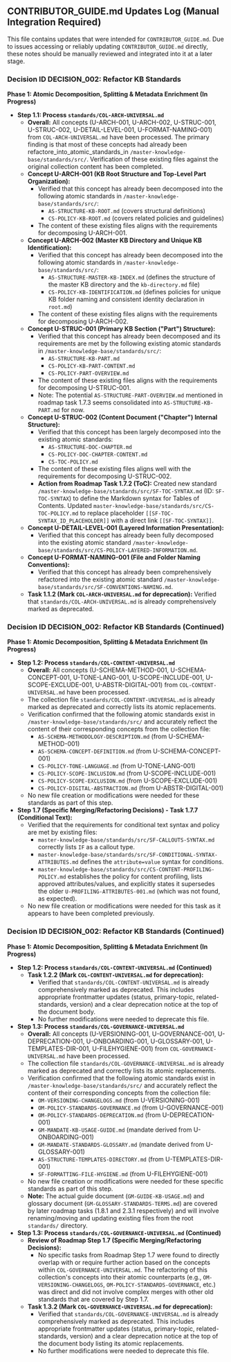 ## CONTRIBUTOR_GUIDE.md Updates Log (Manual Integration Required)

This file contains updates that were intended for `CONTRIBUTOR_GUIDE.md`. Due to issues accessing or reliably updating `CONTRIBUTOR_GUIDE.md` directly, these notes should be manually reviewed and integrated into it at a later stage.

### Decision ID DECISION_002: Refactor KB Standards

**Phase 1: Atomic Decomposition, Splitting & Metadata Enrichment (In Progress)**

-   **Step 1.1: Process `standards/COL-ARCH-UNIVERSAL.md`**
    -   **Overall:** All concepts (U-ARCH-001, U-ARCH-002, U-STRUC-001, U-STRUC-002, U-DETAIL-LEVEL-001, U-FORMAT-NAMING-001) from `COL-ARCH-UNIVERSAL.md` have been processed. The primary finding is that most of these concepts had already been refactore_into_atomic_standards_in `/master-knowledge-base/standards/src/`. Verification of these existing files against the original collection content has been completed.
    -   **Concept U-ARCH-001 (KB Root Structure and Top-Level Part Organization):**
        -   Verified that this concept has already been decomposed into the following atomic standards in `/master-knowledge-base/standards/src/`:
            - `AS-STRUCTURE-KB-ROOT.md` (covers structural definitions)
            - `CS-POLICY-KB-ROOT.md` (covers related policies and guidelines)
        -   The content of these existing files aligns with the requirements for decomposing U-ARCH-001.
    -   **Concept U-ARCH-002 (Master KB Directory and Unique KB Identification):**
        -   Verified that this concept has already been decomposed into the following atomic standards in `/master-knowledge-base/standards/src/`:
            - `AS-STRUCTURE-MASTER-KB-INDEX.md` (defines the structure of the master KB directory and the `kb-directory.md` file)
            - `CS-POLICY-KB-IDENTIFICATION.md` (defines policies for unique KB folder naming and consistent identity declaration in `root.md`)
        -   The content of these existing files aligns with the requirements for decomposing U-ARCH-002.
    -   **Concept U-STRUC-001 (Primary KB Section ("Part") Structure):**
        -   Verified that this concept has already been decomposed and its requirements are met by the following existing atomic standards in `/master-knowledge-base/standards/src/`:
            - `AS-STRUCTURE-KB-PART.md`
            - `CS-POLICY-KB-PART-CONTENT.md`
            - `CS-POLICY-PART-OVERVIEW.md`
        -   The content of these existing files aligns with the requirements for decomposing U-STRUC-001.
        -   Note: The potential `AS-STRUCTURE-PART-OVERVIEW.md` mentioned in roadmap task 1.7.3 seems consolidated into `AS-STRUCTURE-KB-PART.md` for now.
    -   **Concept U-STRUC-002 (Content Document ("Chapter") Internal Structure):**
        -   Verified that this concept has been largely decomposed into the existing atomic standards:
            - `AS-STRUCTURE-DOC-CHAPTER.md`
            - `CS-POLICY-DOC-CHAPTER-CONTENT.md`
            - `CS-TOC-POLICY.md`
        -   The content of these existing files aligns well with the requirements for decomposing U-STRUC-002.
        -   **Action from Roadmap Task 1.7.2 (ToC):** Created new standard `/master-knowledge-base/standards/src/SF-TOC-SYNTAX.md` (ID: `SF-TOC-SYNTAX`) to define the Markdown syntax for Tables of Contents. Updated `master-knowledge-base/standards/src/CS-TOC-POLICY.md` to replace placeholder `[[SF-TOC-SYNTAX_ID_PLACEHOLDER]]` with a direct link `[[SF-TOC-SYNTAX]]`.
    -   **Concept U-DETAIL-LEVEL-001 (Layered Information Presentation):**
        -   Verified that this concept has already been fully decomposed into the existing atomic standard `/master-knowledge-base/standards/src/CS-POLICY-LAYERED-INFORMATION.md`.
    -   **Concept U-FORMAT-NAMING-001 (File and Folder Naming Conventions):**
        -   Verified that this concept has already been comprehensively refactored into the existing atomic standard `/master-knowledge-base/standards/src/SF-CONVENTIONS-NAMING.md`.
    -   **Task 1.1.2 (Mark `COL-ARCH-UNIVERSAL.md` for deprecation):** Verified that `standards/COL-ARCH-UNIVERSAL.md` is already comprehensively marked as deprecated.

### Decision ID DECISION_002: Refactor KB Standards (Continued)

**Phase 1: Atomic Decomposition, Splitting & Metadata Enrichment (In Progress)**

-   **Step 1.2: Process `standards/COL-CONTENT-UNIVERSAL.md`**
    -   **Overall:** All concepts (U-SCHEMA-METHOD-001, U-SCHEMA-CONCEPT-001, U-TONE-LANG-001, U-SCOPE-INCLUDE-001, U-SCOPE-EXCLUDE-001, U-ABSTR-DIGITAL-001) from `COL-CONTENT-UNIVERSAL.md` have been processed.
    -   The collection file `standards/COL-CONTENT-UNIVERSAL.md` is already marked as deprecated and correctly lists its atomic replacements.
    -   Verification confirmed that the following atomic standards exist in `/master-knowledge-base/standards/src/` and accurately reflect the content of their corresponding concepts from the collection file:
        -   `AS-SCHEMA-METHODOLOGY-DESCRIPTION.md` (from U-SCHEMA-METHOD-001)
        -   `AS-SCHEMA-CONCEPT-DEFINITION.md` (from U-SCHEMA-CONCEPT-001)
        -   `CS-POLICY-TONE-LANGUAGE.md` (from U-TONE-LANG-001)
        -   `CS-POLICY-SCOPE-INCLUSION.md` (from U-SCOPE-INCLUDE-001)
        -   `CS-POLICY-SCOPE-EXCLUSION.md` (from U-SCOPE-EXCLUDE-001)
        -   `CS-POLICY-DIGITAL-ABSTRACTION.md` (from U-ABSTR-DIGITAL-001)
    -   No new file creation or modifications were needed for these standards as part of this step.
-   **Step 1.7 (Specific Merging/Refactoring Decisions) - Task 1.7.7 (Conditional Text):**
    -   Verified that the requirements for conditional text syntax and policy are met by existing files:
        -   `master-knowledge-base/standards/src/SF-CALLOUTS-SYNTAX.md` correctly lists `IF` as a callout type.
        -   `master-knowledge-base/standards/src/SF-CONDITIONAL-SYNTAX-ATTRIBUTES.md` defines the `attribute=value` syntax for conditions.
        -   `master-knowledge-base/standards/src/CS-CONTENT-PROFILING-POLICY.md` establishes the policy for content profiling, lists approved attributes/values, and explicitly states it supersedes the older `U-PROFILING-ATTRIBUTES-001.md` (which was not found, as expected).
    -   No new file creation or modifications were needed for this task as it appears to have been completed previously.

### Decision ID DECISION_002: Refactor KB Standards (Continued)

**Phase 1: Atomic Decomposition, Splitting & Metadata Enrichment (In Progress)**

-   **Step 1.2: Process `standards/COL-CONTENT-UNIVERSAL.md` (Continued)**
    -   **Task 1.2.2 (Mark `COL-CONTENT-UNIVERSAL.md` for deprecation):**
        -   Verified that `standards/COL-CONTENT-UNIVERSAL.md` is already comprehensively marked as deprecated. This includes appropriate frontmatter updates (status, primary-topic, related-standards, version) and a clear deprecation notice at the top of the document body.
        -   No further modifications were needed to deprecate this file.
-   **Step 1.3: Process `standards/COL-GOVERNANCE-UNIVERSAL.md`**
    -   **Overall:** All concepts (U-VERSIONING-001, U-GOVERNANCE-001, U-DEPRECATION-001, U-ONBOARDING-001, U-GLOSSARY-001, U-TEMPLATES-DIR-001, U-FILEHYGIENE-001) from `COL-GOVERNANCE-UNIVERSAL.md` have been processed.
    -   The collection file `standards/COL-GOVERNANCE-UNIVERSAL.md` is already marked as deprecated and correctly lists its atomic replacements.
    -   Verification confirmed that the following atomic standards exist in `/master-knowledge-base/standards/src/` and accurately reflect the content of their corresponding concepts from the collection file:
        -   `OM-VERSIONING-CHANGELOGS.md` (from U-VERSIONING-001)
        -   `OM-POLICY-STANDARDS-GOVERNANCE.md` (from U-GOVERNANCE-001)
        -   `OM-POLICY-STANDARDS-DEPRECATION.md` (from U-DEPRECATION-001)
        -   `GM-MANDATE-KB-USAGE-GUIDE.md` (mandate derived from U-ONBOARDING-001)
        -   `GM-MANDATE-STANDARDS-GLOSSARY.md` (mandate derived from U-GLOSSARY-001)
        -   `AS-STRUCTURE-TEMPLATES-DIRECTORY.md` (from U-TEMPLATES-DIR-001)
        -   `SF-FORMATTING-FILE-HYGIENE.md` (from U-FILEHYGIENE-001)
    -   No new file creation or modifications were needed for these specific standards as part of this step.
    -   **Note:** The actual guide document (`GM-GUIDE-KB-USAGE.md`) and glossary document (`GM-GLOSSARY-STANDARDS-TERMS.md`) are covered by later roadmap tasks (1.8.1 and 2.3.1 respectively) and will involve renaming/moving and updating existing files from the root `standards/` directory.
-   **Step 1.3: Process `standards/COL-GOVERNANCE-UNIVERSAL.md` (Continued)**
    -   **Review of Roadmap Step 1.7 (Specific Merging/Refactoring Decisions):**
        -   No specific tasks from Roadmap Step 1.7 were found to directly overlap with or require further action based on the concepts within `COL-GOVERNANCE-UNIVERSAL.md`. The refactoring of this collection's concepts into their atomic counterparts (e.g., `OM-VERSIONING-CHANGELOGS`, `OM-POLICY-STANDARDS-GOVERNANCE`, etc.) was direct and did not involve complex merges with other old standards that are covered by Step 1.7.
    -   **Task 1.3.2 (Mark `COL-GOVERNANCE-UNIVERSAL.md` for deprecation):**
        -   Verified that `standards/COL-GOVERNANCE-UNIVERSAL.md` is already comprehensively marked as deprecated. This includes appropriate frontmatter updates (status, primary-topic, related-standards, version) and a clear deprecation notice at the top of the document body listing its atomic replacements.
        -   No further modifications were needed to deprecate this file.
